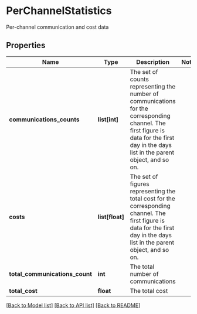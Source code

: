 # PerChannelStatistics

Per-channel communication and cost data
## Properties
Name | Type | Description | Notes
------------ | ------------- | ------------- | -------------
**communications_counts** | **list[int]** | The set of counts representing the number of communications for the corresponding channel.  The first figure is data for the first day in the days list in the parent object, and so on. | 
**costs** | **list[float]** | The set of figures representing the total cost for the corresponding channel.  The first figure is data for the first day in the days list in the parent object, and so on. | 
**total_communications_count** | **int** | The total number of communications | 
**total_cost** | **float** | The total cost | 

[[Back to Model list]](../README.md#documentation-for-models) [[Back to API list]](../README.md#documentation-for-api-endpoints) [[Back to README]](../README.md)


